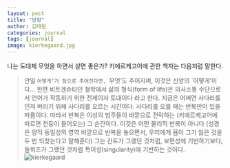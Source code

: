 ```yaml
---
layout: post
title: "방향"
author: 김태원
categories: journal
tags: [journal]
image: kierkegaard.jpg
---
```


나는 도대체 무엇을 하면서 살면 좋은가?
키에르케고어에 관한 책자는 다음처럼 말한다.
> 만일 `어떻게’가 참으로 주어진다면, `무엇’도 주어지며, 이것은 신앙의 `어떻게’이다…
한편
> 비트겐슈타인 철학에서 삶의 형식(form of life)은 의사소통 수단으로서 언어가 작동하기 위한 전제이자 토대이다
라고 한다.
지금은 어쩌면 사다리를 던져 버리기 위해 사다리를 오르는 시간이다.
사다리를 오를 때는 반복만이 있을 따름이다.
> 따라서 반복은 이성의 범주들이 바깥으로 전락하는 (키에르케고어에 따르면 천둥이 들어오는) 그 순간이다. 이것은 어떤 물리적 반복이 아니다 (성경은 양적 동일성의 영역 바깥으로 반복을 놓으면서, 우리에게 욥이 그가 잃은 것을 두 번 되찾는다고 말해준다) 그는 칸트가 그랬던 것처럼, 보편성에 기반하기보다, 들뢰즈가 그랬던 것처럼 특이성(singularity)에 기반하는 것이다.
![kierkegaard](https://relevantmagazine.com/wp-content/uploads/2017/06/Kierkegaard.jpg)
